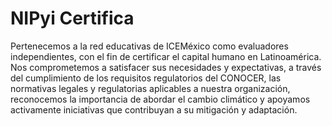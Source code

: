 # NIPyi Certifica
Pertenecemos a la red educativas de ICEMéxico como evaluadores independientes, con el fin de certificar el capital humano en Latinoamérica.
Nos comprometemos a satisfacer sus necesidades y expectativas, a través del cumplimiento de los requisitos regulatorios del CONOCER, las normativas legales y regulatorias aplicables a nuestra organización, reconocemos la importancia de abordar el cambio climático y apoyamos activamente iniciativas que contribuyan a su mitigación y adaptación.

